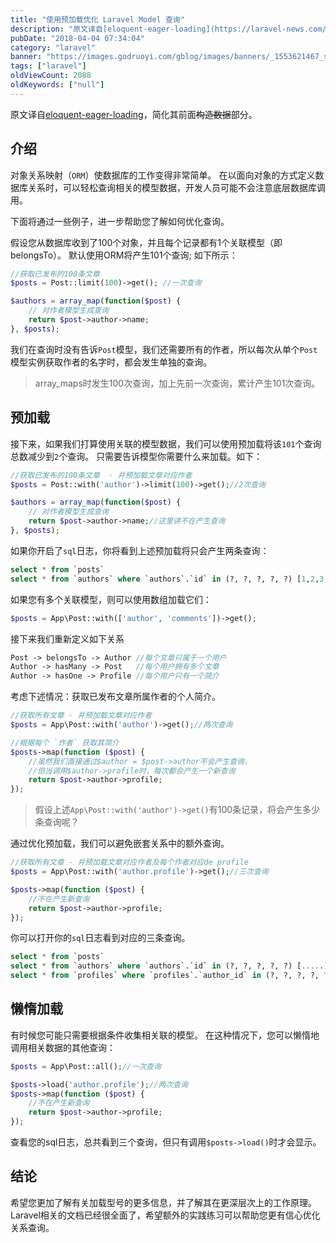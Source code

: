 ```yaml
---
title: "使用预加载优化 Laravel Model 查询"
description: "原文译自[eloquent-eager-loading](https://laravel-news.com/eloquent-eager-loading)，简化其前面~~构造数据~~部分。  ## 介绍  对象关系映射（`ORM`）使数据库的工作变得非常简单。 在以面向对象的方式定义数据库..."
pubDate: "2018-04-04 07:34:04"
category: "laravel"
banner: "https://images.godruoyi.com/gblog/images/banners/_1553621467_sOfIjjZjU2.avif"
tags: ["laravel"]
oldViewCount: 2088
oldKeywords: ["null"]
---
```


原文译自[eloquent-eager-loading](https://laravel-news.com/eloquent-eager-loading)，简化其前面~~构造数据~~部分。

## 介绍

对象关系映射（`ORM`）使数据库的工作变得非常简单。 在以面向对象的方式定义数据库关系时，可以轻松查询相关的模型数据，开发人员可能不会注意底层数据库调用。

下面将通过一些例子，进一步帮助您了解如何优化查询。

假设您从数据库收到了100个对象，并且每个记录都有1个关联模型（即belongsTo）。 默认使用ORM将产生101个查询; 如下所示：

```php
//获取已发布的100条文章
$posts = Post::limit(100)->get(); //一次查询

$authors = array_map(function($post) {
    // 对作者模型生成查询
    return $post->author->name;
}, $posts);

```

我们在查询时没有告诉`Post`模型，我们还需要所有的作者，所以每次从单个`Post`模型实例获取作者的名字时，都会发生单独的查询。

> array_maps时发生100次查询，加上先前一次查询，累计产生101次查询。


## 预加载

接下来，如果我们打算使用关联的模型数据，我们可以使用预加载将该`101`个查询总数减少到`2`个查询。 只需要告诉模型你需要什么来加载。如下：

```php
//获取已发布的100条文章  - 并预加载文章对应作者
$posts = Post::with('author')->limit(100)->get();//2次查询

$authors = array_map(function($post) {
    // 对作者模型生成查询
    return $post->author->name;//这里讲不在产生查询
}, $posts);
```

如果你开启了`sql`日志，你将看到上述预加载将只会产生两条查询：

```sql
select * from `posts`
select * from `authors` where `authors`.`id` in (?, ?, ?, ?, ?) [1,2,3,4,5]
```

如果您有多个关联模型，则可以使用数组加载它们：

```php
$posts = App\Post::with(['author', 'comments'])->get();
```

接下来我们重新定义如下关系

```php
Post -> belongsTo -> Author //每个文章只属于一个用户
Author -> hasMany -> Post   //每个用户拥有多个文章
Author -> hasOne -> Profile //每个用户只有一个简介
```

考虑下述情况：获取已发布文章所属作者的个人简介。

```php
//获取所有文章 - 并预加载文章对应作者
$posts = App\Post::with('author')->get();//两次查询

//根据每个 `作者` 获取其简介
$posts->map(function ($post) {
    //虽然我们直接通过$author = $post->author不会产生查询，
    //但当调用$author->profile时，每次都会产生一个新查询
    return $post->author->profile;
});
```

> 假设上述`App\Post::with('author')->get()`有100条记录，将会产生多少条查询呢？

通过优化预加载，我们可以避免嵌套关系中的额外查询。

```php
//获取所有文章 - 并预加载文章对应作者及每个作者对应de profile
$posts = App\Post::with('author.profile')->get();//三次查询

$posts->map(function ($post) {
    //不在产生新查询
    return $post->author->profile;
});
```

你可以打开你的`sql`日志看到对应的三条查询。

```sql
select * from `posts`  
select * from `authors` where `authors`.`id` in (?, ?, ?, ?, ?) [.....] 
select * from `profiles` where `profiles`.`author_id` in (?, ?, ?, ?, ?) [.....] 
```

## 懒惰加载

有时候您可能只需要根据条件收集相关联的模型。 在这种情况下，您可以懒惰地调用相关数据的其他查询：

```php
$posts = App\Post::all();//一次查询

$posts->load('author.profile');//两次查询
$posts->map(function ($post) {
    //不在产生新查询
    return $post->author->profile;
});
```
查看您的sql日志，总共看到三个查询，但只有调用`$posts->load()`时才会显示。

## 结论

 希望您更加了解有关加载型号的更多信息，并了解其在更深层次上的工作原理。 Laravel相关的文档已经很全面了，希望额外的实践练习可以帮助您更有信心优化关系查询。
